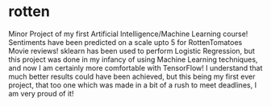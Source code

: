 # rotten
Minor Project of my first Artificial Intelligence/Machine Learning course!
Sentiments have been predicted on a scale upto 5 for RottenTomatoes Movie reviews!
sklearn has been used to perform Logistic Regression, but this project was done in my infancy of using Machine Learning techniques, and now I am certainly more comfortable with TensorFlow!
I understand that much better results could have been achieved, but this being my first ever project, that too one which was made in a bit of a rush to meet deadlines, I am very proud of it!
